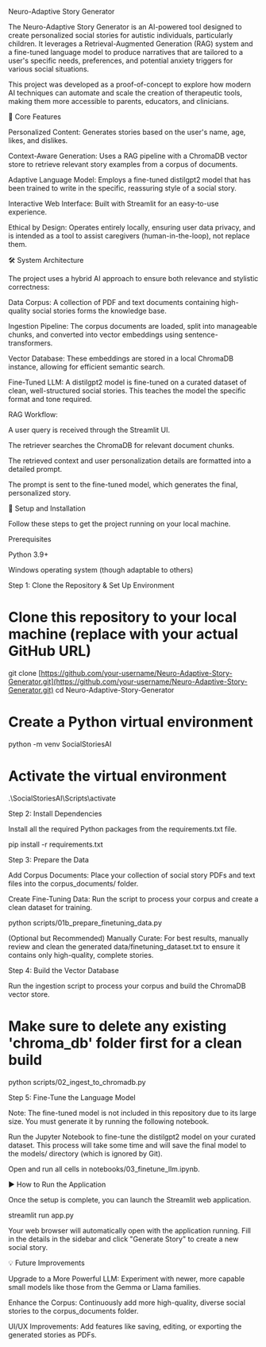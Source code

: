 Neuro-Adaptive Story Generator

The Neuro-Adaptive Story Generator is an AI-powered tool designed to create personalized social stories for autistic individuals, particularly children. It leverages a Retrieval-Augmented Generation (RAG) system and a fine-tuned language model to produce narratives that are tailored to a user's specific needs, preferences, and potential anxiety triggers for various social situations.

This project was developed as a proof-of-concept to explore how modern AI techniques can automate and scale the creation of therapeutic tools, making them more accessible to parents, educators, and clinicians.

🚀 Core Features

Personalized Content: Generates stories based on the user's name, age, likes, and dislikes.

Context-Aware Generation: Uses a RAG pipeline with a ChromaDB vector store to retrieve relevant story examples from a corpus of documents.

Adaptive Language Model: Employs a fine-tuned distilgpt2 model that has been trained to write in the specific, reassuring style of a social story.

Interactive Web Interface: Built with Streamlit for an easy-to-use experience.

Ethical by Design: Operates entirely locally, ensuring user data privacy, and is intended as a tool to assist caregivers (human-in-the-loop), not replace them.

🛠️ System Architecture

The project uses a hybrid AI approach to ensure both relevance and stylistic correctness:

Data Corpus: A collection of PDF and text documents containing high-quality social stories forms the knowledge base.

Ingestion Pipeline: The corpus documents are loaded, split into manageable chunks, and converted into vector embeddings using sentence-transformers.

Vector Database: These embeddings are stored in a local ChromaDB instance, allowing for efficient semantic search.

Fine-Tuned LLM: A distilgpt2 model is fine-tuned on a curated dataset of clean, well-structured social stories. This teaches the model the specific format and tone required.

RAG Workflow:

A user query is received through the Streamlit UI.

The retriever searches the ChromaDB for relevant document chunks.

The retrieved context and user personalization details are formatted into a detailed prompt.

The prompt is sent to the fine-tuned model, which generates the final, personalized story.

🔧 Setup and Installation

Follow these steps to get the project running on your local machine.

Prerequisites

Python 3.9+

Windows operating system (though adaptable to others)

Step 1: Clone the Repository & Set Up Environment

# Clone this repository to your local machine (replace with your actual GitHub URL)
git clone [https://github.com/your-username/Neuro-Adaptive-Story-Generator.git](https://github.com/your-username/Neuro-Adaptive-Story-Generator.git)
cd Neuro-Adaptive-Story-Generator

# Create a Python virtual environment
python -m venv SocialStoriesAI

# Activate the virtual environment
.\SocialStoriesAI\Scripts\activate


Step 2: Install Dependencies

Install all the required Python packages from the requirements.txt file.

pip install -r requirements.txt


Step 3: Prepare the Data

Add Corpus Documents: Place your collection of social story PDFs and text files into the corpus_documents/ folder.

Create Fine-Tuning Data: Run the script to process your corpus and create a clean dataset for training.

python scripts/01b_prepare_finetuning_data.py


(Optional but Recommended) Manually Curate: For best results, manually review and clean the generated data/finetuning_dataset.txt to ensure it contains only high-quality, complete stories.

Step 4: Build the Vector Database

Run the ingestion script to process your corpus and build the ChromaDB vector store.

# Make sure to delete any existing 'chroma_db' folder first for a clean build
python scripts/02_ingest_to_chromadb.py


Step 5: Fine-Tune the Language Model

Note: The fine-tuned model is not included in this repository due to its large size. You must generate it by running the following notebook.

Run the Jupyter Notebook to fine-tune the distilgpt2 model on your curated dataset. This process will take some time and will save the final model to the models/ directory (which is ignored by Git).

Open and run all cells in notebooks/03_finetune_llm.ipynb.

▶️ How to Run the Application

Once the setup is complete, you can launch the Streamlit web application.

streamlit run app.py


Your web browser will automatically open with the application running. Fill in the details in the sidebar and click "Generate Story" to create a new social story.

💡 Future Improvements

Upgrade to a More Powerful LLM: Experiment with newer, more capable small models like those from the Gemma or Llama families.

Enhance the Corpus: Continuously add more high-quality, diverse social stories to the corpus_documents folder.

UI/UX Improvements: Add features like saving, editing, or exporting the generated stories as PDFs.
